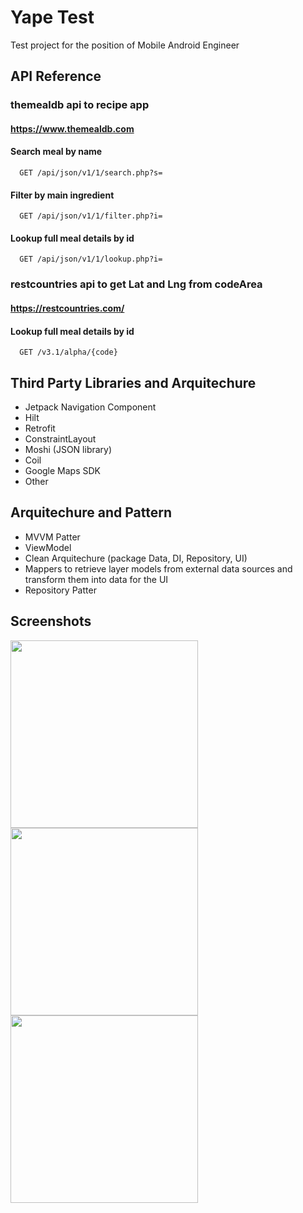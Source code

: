 
# Yape Test

Test project for the position of Mobile Android Engineer

## API Reference

### themealdb api to recipe app

#### https://www.themealdb.com

#### Search meal by name

```http
  GET /api/json/v1/1/search.php?s=
```


#### Filter by main ingredient

```http
  GET /api/json/v1/1/filter.php?i=
```

#### Lookup full meal details by id

```http
  GET /api/json/v1/1/lookup.php?i=
```

### restcountries api to get Lat and Lng from codeArea

#### https://restcountries.com/

#### Lookup full meal details by id

```http
  GET /v3.1/alpha/{code}
```


## Third Party Libraries and Arquitechure

- Jetpack Navigation Component
- Hilt
- Retrofit
- ConstraintLayout
- Moshi (JSON library)
- Coil
- Google Maps SDK
- Other

## Arquitechure and Pattern
- MVVM Patter 
- ViewModel
- Clean Arquitechure (package Data, DI, Repository, UI)
- Mappers to retrieve layer models from external data sources and transform them into data for the UI
- Repository Patter


## Screenshots

<img src="https://i.imgur.com/bxBSoGr.png" width="300">
<img src="https://i.imgur.com/Snjryig.png" width="300">
<img src="https://i.imgur.com/utiHMw0.png" width="300">

